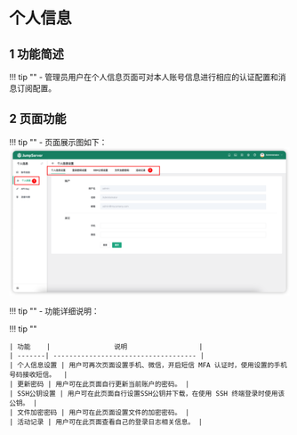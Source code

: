 # 个人信息

## 1 功能简述
!!! tip ""
    - 管理员用户在个人信息页面可对本人账号信息进行相应的认证配置和消息订阅配置。

## 2 页面功能
!!! tip ""
    - 页面展示图如下：
![personal_information01](../../../img/personal_information01.png)

!!! tip ""
    - 功能详细说明：
   
!!! tip "" 

    | 功能    |                说明                  |
    | -------| ------------------------------------ |
    | 个人信息设置 | 用户可再次页面设置手机、微信，开启短信 MFA 认证时，使用设置的手机号码接收短信。  |
    | 更新密码 | 用户可在此页面自行更新当前账户的密码。 |
    | SSH公钥设置 | 用户可在此页面自行设置SSH公钥并下载，在使用 SSH 终端登录时使用该公钥。 |
    | 文件加密密码 | 用户可在此页面设置文件的加密密码。 |
    | 活动记录 | 用户可在此页面查看自己的登录日志相关信息。 |